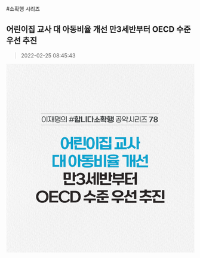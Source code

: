 #소확행 시리즈
## 어린이집 교사 대 아동비율 개선 만3세반부터 OECD 수준 우선 추진
> 2022-02-25 08:45:43

![어린이집 교사 대 아동비율 개선 만3세반부터 OECD 수준 우선 추진](./220225255996.png)